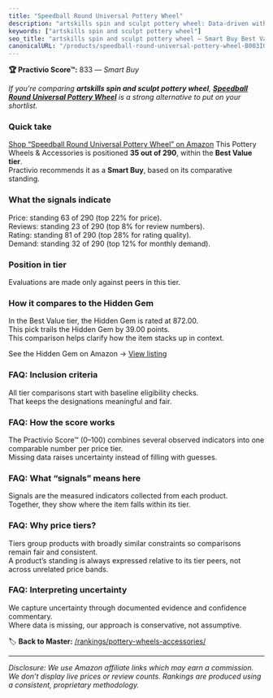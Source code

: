 ```yaml
---
title: "Speedball Round Universal Pottery Wheel"
description: "artskills spin and sculpt pottery wheel: Data-driven within Best Value ranking using the Practivio Score™. Positioned by quality, value, demand, findability, m…"
keywords: ["artskills spin and sculpt pottery wheel"]
seo_title: "artskills spin and sculpt pottery wheel — Smart Buy Best Value (2025)"
canonicalURL: "/products/speedball-round-universal-pottery-wheel-B003IGAUEE/"
---
```


**🏆 Practivio Score™:** 833 — _Smart Buy_


*If you're comparing **artskills spin and sculpt pottery wheel**, **[Speedball Round Universal Pottery Wheel](https://www.amazon.com/dp/B003IGAUEE?tag=practivio-20)** is a strong alternative to put on your shortlist.*
### Quick take
[Shop “Speedball Round Universal Pottery Wheel” on Amazon](https://www.amazon.com/dp/B003IGAUEE?tag=practivio-20)
This Pottery Wheels & Accessories is positioned **35 out of 290**, within the **Best Value tier**.  
Practivio recommends it as a **Smart Buy**, based on its comparative standing.

### What the signals indicate
Price: standing 63 of 290 (top 22% for price).  
Reviews: standing 23 of 290 (top 8% for review numbers).  
Rating: standing 81 of 290 (top 28% for rating quality).  
Demand: standing 32 of 290 (top 12% for monthly demand).

### Position in tier
Evaluations are made only against peers in this tier.

### How it compares to the Hidden Gem
In the Best Value tier, the Hidden Gem is rated at 872.00.  
This pick trails the Hidden Gem by 39.00 points.  
This comparison helps clarify how the item stacks up in context.  

See the Hidden Gem on Amazon → [View listing](https://www.amazon.com/dp/B08C7MHVXS?tag=practivio-20)

### FAQ: Inclusion criteria
All tier comparisons start with baseline eligibility checks.  
That keeps the designations meaningful and fair.

### FAQ: How the score works
The Practivio Score™ (0–100) combines several observed indicators into one comparable number per price tier.  
Missing data raises uncertainty instead of filling with guesses.

### FAQ: What “signals” means here
Signals are the measured indicators collected from each product.  
Together, they show where the item falls within its tier.

### FAQ: Why price tiers?
Tiers group products with broadly similar constraints so comparisons remain fair and consistent.  
A product’s standing is always expressed relative to its tier peers, not across unrelated price bands.

### FAQ: Interpreting uncertainty
We capture uncertainty through documented evidence and confidence commentary.  
Where data is missing, our approach is conservative, not assumptive.


🏷️ **Back to Master:** [/rankings/pottery-wheels-accessories/](/rankings/pottery-wheels-accessories/)

---
_Disclosure: We use Amazon affiliate links which may earn a commission. We don’t display live prices or review counts. Rankings are produced using a consistent, proprietary methodology._

